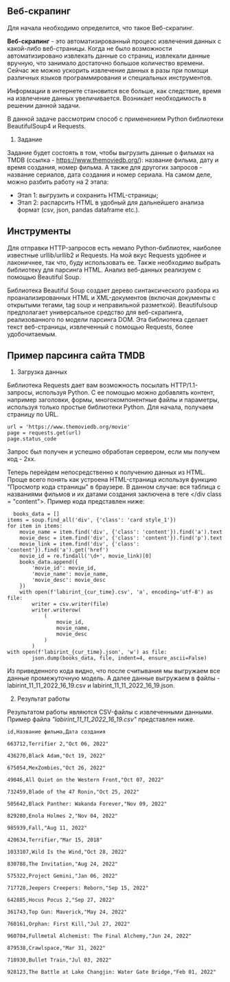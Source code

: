 ## Веб-скрапинг

Для начала необходимо определится, что такое Веб-скрапинг.

**Веб-скрапинг** - это автоматизированный процесс извлечения данных с какой-либо веб-страницы. Когда не было возможности автоматизировано извлекать данные со страниц, извлекали данные вручную, что занимало достаточно большое количество времени. Сейчас же можно ускорить извлечение данных в разы при помощи различных языков программирования и специальных инструментов.

Информации в интернете становится все больше, как следствие, время на извлечение данных увеличивается. Возникает необходимость в решении данной задачи.

В данной задаче рассмотрим способ с применением Python библиотеки BeautifulSoup4 и Requests.

1. Задание

Задание будет состоять в том, чтобы выгрузить данные о фильмах на TMDB (ссылка - https://www.themoviedb.org/): название фильма, дату и время создания, номер фильма. А также для другогих запросов - название сериалов, дата создания и номер сериала.
На самом деле, можно разбить работу на 2 этапа:
* Этап 1: выгрузить и сохранить HTML-страницы;
* Этап 2: распарсить HTML в удобный для дальнейшего анализа формат (csv, json, pandas dataframe etc.).

## Инструменты
Для отправки HTTP-запросов есть немало Python-библиотек, наиболее известные urllib/urllib2 и Requests. На мой вкус Requests удобнее и лаконичнее, так что, буду использовать ее.
Также необходимо выбрать библиотеку для парсинга HTML. Анализ веб-данных реализуем с помощью Beautiful Soup.

Библиотека Beautiful Soup создает дерево синтаксического разбора из проанализированных HTML и XML-документов (включая документы с открытыми тегами, tag soup и неправильной разметкой). Beautifulsoup предполагает универсальное средство для веб-скрапинга, 
реализованного по модели парсинга DOM. Эта библиотека сделает текст веб-страницы, извлеченный с помощью Requests, более удобочитаемым.

## Пример парсинга сайта TMDB

1. Загрузка данных

Библиотека Requests дает вам возможность посылать HTTP/1.1-запросы, 
используя Python. С ее помощью можно добавлять контент, например заголовки, формы, многокомпонентные файлы и параметры, используя только 
простые библиотеки Python. Для начала, получаем страницу по URL.
```
url = 'https://www.themoviedb.org/movie'
page = requests.get(url)
page.status_code
```
Запрос был получен и успешно обработан сервером, если мы получем код - 2хх.

Теперь перейдем непосредственно к получению данных из HTML. Проще всего понять как устроена HTML-страница используя функцию "Просмотр кода страницы" в браузере.
В данном случае: вся таблица с названиями фильмов и их датами создания заключена в теге </div class = "content">.
Пример кода представлен ниже:
```
  books_data = []
items = soup.find_all('div', {'class': 'card style_1'})
for item in items:
    movie_name = item.find('div', {'class': 'content'}).find('a').text
    movie_desc = item.find('div', {'class': 'content'}).find('p').text
    movie_link = item.find('div', {'class': 'content'}).find('a').get('href')
    movie_id = re.findall('\d+', movie_link)[0]
    books_data.append({
        'movie_id': movie_id,
        'movie_name': movie_name,
        'movie_desc': movie_desc
    })
    with open(f'labirint_{cur_time}.csv', 'a', encoding='utf-8') as file:
        writer = csv.writer(file)
        writer.writerow(
            (
                movie_id,
                movie_name,
                movie_desc
            )
        )
with open(f'labirint_{cur_time}.json', 'w') as file:
        json.dump(books_data, file, indent=4, ensure_ascii=False)
```
Из приведенного кода видно, что после считывания мы выгружаем все данные промежуточную модель. А далее данные выгружаем в файлы - labirint_11_11_2022_16_19.csv и labirint_11_11_2022_16_19.json.

2. Результат работы

Результатом работы являются CSV-файлы с извлеченными данными. Пример файла *"labirint_11_11_2022_16_19.csv"* представлен ниже.
```
id,Название фильма,Дата создания

663712,Terrifier 2,"Oct 06, 2022"

436270,Black Adam,"Oct 19, 2022"

675054,MexZombies,"Oct 26, 2022"

49046,All Quiet on the Western Front,"Oct 07, 2022"

732459,Blade of the 47 Ronin,"Oct 25, 2022"

505642,Black Panther: Wakanda Forever,"Nov 09, 2022"

829280,Enola Holmes 2,"Nov 04, 2022"

985939,Fall,"Aug 11, 2022"

420634,Terrifier,"Mar 15, 2018"

1033107,Wild Is the Wind,"Oct 28, 2022"

830788,The Invitation,"Aug 24, 2022"

575322,Project Gemini,"Jan 06, 2022"

717728,Jeepers Creepers: Reborn,"Sep 15, 2022"

642885,Hocus Pocus 2,"Sep 27, 2022"

361743,Top Gun: Maverick,"May 24, 2022"

760161,Orphan: First Kill,"Jul 27, 2022"

960704,Fullmetal Alchemist: The Final Alchemy,"Jun 24, 2022"

879538,Crawlspace,"Mar 31, 2022"

718930,Bullet Train,"Jul 03, 2022"

928123,The Battle at Lake Changjin: Water Gate Bridge,"Feb 01, 2022"
```

